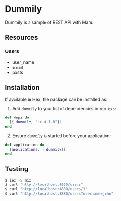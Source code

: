 # Dummily

Dummily is a sample of REST API with Maru.

## Resources
### Users
- user_name
- email
- posts

## Installation

If [available in Hex](https://hex.pm/docs/publish), the package can be installed as:

1. Add `dummily` to your list of dependencies in `mix.exs`:

```elixir
def deps do
  [{:dummily, "~> 0.1.0"}]
end
```

2. Ensure `dummily` is started before your application:

```elixir
def application do
  [applications: [:dummily]]
end
```

## Testing

```sh
$ iex -S mix
$ curl "http://localhost:8880/users"
$ curl "http://localhost:8880/users/1"
$ curl "http://localhost:8880/users?username=john"
```